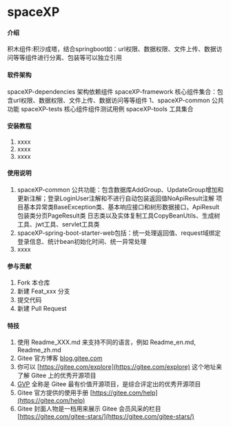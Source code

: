 # spaceXP

#### 介绍
积木组件:积沙成塔，结合springboot如：url权限、数据权限、文件上传、数据访问等等组件进行分离、包装等可以独立引用

#### 软件架构
spaceXP-dependencies 架构依赖组件
spaceXP-framework 核心组件集合：包含url权限、数据权限、文件上传、数据访问等等组件
1、spaceXP-common 公共功能
spaceXP-tests 核心组件组件测试用例
spaceXP-tools 工具集合

#### 安装教程

1.  xxxx
2.  xxxx
3.  xxxx

#### 使用说明

1.  spaceXP-common 公共功能：包含数据库AddGroup、UpdateGroup增加和更新注解；登录LoginUser注解和不进行自动包装返回值NoApiResult注解
    项目基本异常类BaseException类、基本响应接口和树形数据接口，ApiResult包装类分页PageResult类
    日志类以及实体复制工具CopyBeanUtils、生成树工具、jwt工具、servlet工具类
2.  spaceXP-spring-boot-starter-web包括：统一处理返回值、request域绑定登录信息、统计bean初始化时间、统一异常处理
3.  xxxx

#### 参与贡献

1.  Fork 本仓库
2.  新建 Feat_xxx 分支
3.  提交代码
4.  新建 Pull Request


#### 特技

1.  使用 Readme\_XXX.md 来支持不同的语言，例如 Readme\_en.md, Readme\_zh.md
2.  Gitee 官方博客 [blog.gitee.com](https://blog.gitee.com)
3.  你可以 [https://gitee.com/explore](https://gitee.com/explore) 这个地址来了解 Gitee 上的优秀开源项目
4.  [GVP](https://gitee.com/gvp) 全称是 Gitee 最有价值开源项目，是综合评定出的优秀开源项目
5.  Gitee 官方提供的使用手册 [https://gitee.com/help](https://gitee.com/help)
6.  Gitee 封面人物是一档用来展示 Gitee 会员风采的栏目 [https://gitee.com/gitee-stars/](https://gitee.com/gitee-stars/)
